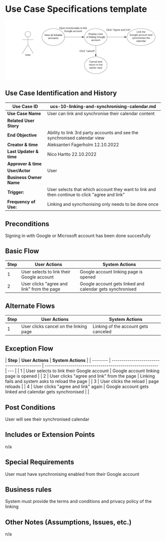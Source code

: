 # Use Case Specifications template

![ucs-10](rendered-diagrams/ucs-10.png)

## Use Case Identification and History

| **Use Case ID**         | ucs-10-linking-and-synchronising-calendar.md                                                  |
| ----------------------- | --------------------------------------------------------------------------------------------- |
| **Use Case Name**       | User can link and synchronise their calendar content                                          |
| **Related User Story**  |                                                                                               |
| **End Objective**       | Ability to link 3rd party accounts and see the synchronised calendar view                     |
| **Creator & time**      | Aleksanteri Fagerholm 12.10.2022                                                              |
| **Last Updater & time** | Nico Hartto 22.10.2022                                                                        |
| **Approver & time**     |                                                                                               |
| **User/Actor**          | User                                                                                          |
| **Business Owner Name** |                                                                                               |
| **Trigger:**            | User selects that which account they want to link and then continue to click "agree and link" |
| **Frequency of Use:**   | Linking and syncrhonising only needs to be done once                                          |

## Preconditions

Signing in with Google or Microsoft account has been done succesfully

## Basic Flow

| **Step** | **User Actions**                           | **System Actions**                                        |
| -------- | ------------------------------------------ | --------------------------------------------------------- |
| 1        | User selects to link their Google account  | Google account linking page is opened                     |
| 2        | User clicks "agree and link" from the page | Google account gets linked and calendar gets synchronised |

## Alternate Flows

| **Step** | **User Actions**                       | **System Actions**                   |
| -------- | -------------------------------------- | ------------------------------------ |
| 1        | User clicks cancel on the linking page | Linking of the account gets canceled |

## Exception Flow

| **Step** | **User Actions**                           | **System Actions**                                        |
| -------- | ------------------------------------------ | --------------------------------------------------------- | --- |
| 1        | User selects to link their Google account  | Google account linking page is opened                     |
| 2        | User clicks "agree and link" from the page | Linking fails and system asks to reload the page          |
| 3        | User clicks the reload                     | page reloads                                              |
| 4        | User clicks "agree and link" again         | Google account gets linked and calendar gets synchronised |     |

## Post Conditions

User will see their synchronised calendar

## Includes or Extension Points

n/a

## Special Requirements

User must have synchronising enabled from their Google account

## Business rules

System must provide the terms and conditions and privacy policy of the linking

## Other Notes (Assumptions, Issues, etc.)

n/a
